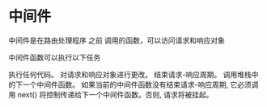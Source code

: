 # 中间件

中间件是在路由处理程序 之前 调用的函数，可以访问请求和响应对象

中间件函数可以执行以下任务

执行任何代码。
对请求和响应对象进行更改。
结束请求-响应周期。
调用堆栈中的下一个中间件函数。
如果当前的中间件函数没有结束请求-响应周期, 它必须调用 next() 将控制传递给下一个中间件函数。否则, 请求将被挂起。


